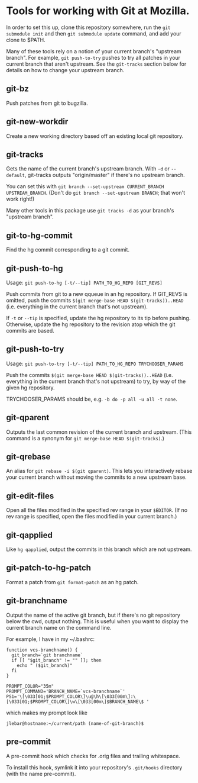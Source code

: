 # Tools for working with Git at Mozilla.

In order to set this up, clone this repository somewhere,
run the `git submodule init` and then `git submodule update`
command, and add your clone to $PATH.

Many of these tools rely on a notion of your current branch's "upstream
branch".  For example, `git push-to-try` pushes to try all patches in your
current branch that aren't upstream.  See the `git-tracks` section below for
details on how to change your upstream branch.

## git-bz

Push patches from git to bugzilla.

## git-new-workdir

Create a new working directory based off an existing local git repository.

## git-tracks

Gets the name of the current branch's upstream branch.  With `-d` or
`--default`, git-tracks outputs "origin/master" if there's no upstream branch.

You can set this with `git branch --set-upstream CURRENT_BRANCH
UPSTREAM_BRANCH`.  (Don't do `git branch --set-upstream BRANCH`; that won't
work right!)

Many other tools in this package use `git tracks -d` as your branch's "upstream
branch".

## git-to-hg-commit

Find the hg commit corresponding to a git commit.

## git-push-to-hg

Usage: `git push-to-hg [-t/--tip] PATH_TO_HG_REPO [GIT_REVS]`

Push commits from git to a new qqueue in an hg repository.  If GIT\_REVS is
omitted, push the commits `$(git merge-base HEAD $(git-tracks))..HEAD` (i.e.
everything in the current branch that's not upstream).

If `-t` or `--tip` is specified, update the hg repository to its tip before
pushing.  Otherwise, update the hg repository to the revision atop which the
git commits are based.

## git-push-to-try

Usage: `git push-to-try [-t/--tip] PATH_TO_HG_REPO TRYCHOOSER_PARAMS`

Push the commits `$(git merge-base HEAD $(git-tracks))..HEAD` (i.e. everything
in the current branch that's not upstream) to try, by way of the given hg
repository.

TRYCHOOSER\_PARAMS should be, e.g. `-b do -p all -u all -t none`.

## git-qparent

Outputs the last common revision of the current branch and upstream.
(This command is a synonym for `git merge-base HEAD $(git-tracks)`.)

## git-qrebase

An alias for `git rebase -i $(git qparent)`.  This lets you interactively
rebase your current branch without moving the commits to a new upstream base.

## git-edit-files

Open all the files modified in the specified rev range in your `$EDITOR`.  (If
no rev range is specified, open the files modified in your current branch.)

## git-qapplied

Like `hg qapplied`, output the commits in this branch which are not upstream.

## git-patch-to-hg-patch

Format a patch from `git format-patch` as an hg patch.

## git-branchname

Output the name of the active git branch, but if there's no git repository
below the cwd, output nothing.  This is useful when you want to display the
current branch name on the command line.

For example, I have in my ~/.bashrc:

    function vcs-branchname() {
      git_branch=`git branchname`
      if [[ "$git_branch" != "" ]]; then
        echo " ($git_branch)"
      fi
    }

    PROMPT_COLOR="35m"
    PROMPT_COMMAND='BRANCH_NAME=`vcs-branchname`'
    PS1='\[\033[01;$PROMPT_COLOR\]\u@\h\[\033[00m\]:\[\033[01;$PROMPT_COLOR\]\w\[\033[00m\]$BRANCH_NAME\$ '

which makes my prompt look like

    jlebar@hostname:~/current/path (name-of-git-branch)$

## pre-commit

A pre-commit hook which checks for .orig files and trailing whitespace.

To install this hook, symlink it into your repository's `.git/hooks` directory (with the name pre-commit).
